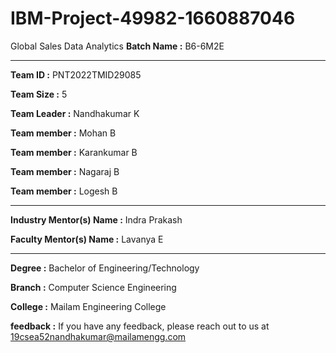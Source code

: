 # IBM-Project-49982-1660887046
Global Sales Data Analytics
**Batch Name :** B6-6M2E

---

**Team ID :** PNT2022TMID29085

**Team Size :** 5

**Team Leader :** Nandhakumar K

**Team member :** Mohan B

**Team member :** Karankumar B

**Team member :** Nagaraj B

**Team member :** Logesh B

---
**Industry Mentor(s) Name :** Indra Prakash

**Faculty Mentor(s) Name :** Lavanya E

---

**Degree :**
Bachelor of Engineering/Technology

**Branch :**
Computer Science Engineering

**College :**
Mailam Engineering College

**feedback  :**
If you have any feedback, please reach out to us at 19csea52nandhakumar@mailamengg.com
